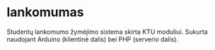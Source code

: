 # lankomumas
Studentų lankomumo žymėjimo sistema skirta KTU moduliui. Sukurta naudojant Arduino (klientinė dalis) bei PHP (serverio dalis).
